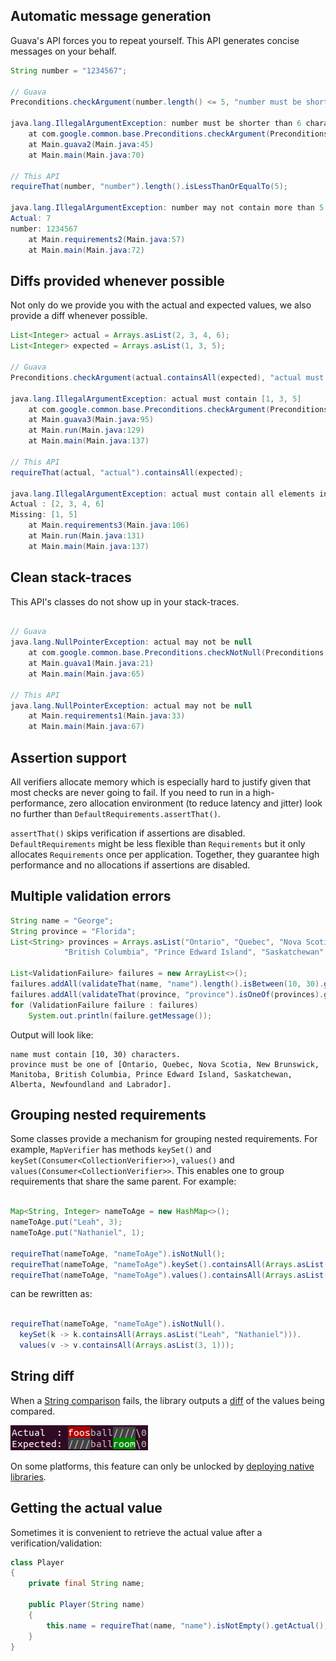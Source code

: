 ## Automatic message generation

Guava's API forces you to repeat yourself. This API generates concise messages on your behalf.

```java
String number = "1234567";

// Guava
Preconditions.checkArgument(number.length() <= 5, "number must be shorter than 6 characters");

java.lang.IllegalArgumentException: number must be shorter than 6 characters
	at com.google.common.base.Preconditions.checkArgument(Preconditions.java:146)
	at Main.guava2(Main.java:45)
	at Main.main(Main.java:70)

// This API
requireThat(number, "number").length().isLessThanOrEqualTo(5);

java.lang.IllegalArgumentException: number may not contain more than 5 characters.
Actual: 7
number: 1234567
	at Main.requirements2(Main.java:57)
	at Main.main(Main.java:72)
```

## Diffs provided whenever possible

Not only do we provide you with the actual and expected values, we also provide a diff whenever possible.

```java
List<Integer> actual = Arrays.asList(2, 3, 4, 6);
List<Integer> expected = Arrays.asList(1, 3, 5);

// Guava
Preconditions.checkArgument(actual.containsAll(expected), "actual must contain %s", expected);

java.lang.IllegalArgumentException: actual must contain [1, 3, 5]
	at com.google.common.base.Preconditions.checkArgument(Preconditions.java:146)
	at Main.guava3(Main.java:95)
	at Main.run(Main.java:129)
	at Main.main(Main.java:137)

// This API
requireThat(actual, "actual").containsAll(expected);

java.lang.IllegalArgumentException: actual must contain all elements in: [1, 3, 5]
Actual : [2, 3, 4, 6]
Missing: [1, 5]
	at Main.requirements3(Main.java:106)
	at Main.run(Main.java:131)
	at Main.main(Main.java:137)
```

## Clean stack-traces

This API's classes do not show up in your stack-traces.

```java

// Guava
java.lang.NullPointerException: actual may not be null
	at com.google.common.base.Preconditions.checkNotNull(Preconditions.java:251)
	at Main.guava1(Main.java:21)
	at Main.main(Main.java:65)

// This API
java.lang.NullPointerException: actual may not be null
	at Main.requirements1(Main.java:33)
	at Main.main(Main.java:67)
```

## Assertion support

All verifiers allocate memory which is especially hard to justify given that most checks are never going to fail. If you need to run in a high-performance, zero allocation environment (to reduce latency and jitter) look no further than `DefaultRequirements.assertThat()`.

`assertThat()` skips verification if assertions are disabled. `DefaultRequirements` might be less flexible than `Requirements` but it only allocates `Requirements` once per application. Together, they guarantee high performance and no allocations if assertions are disabled.

## Multiple validation errors

```java
String name = "George";
String province = "Florida";
List<String> provinces = Arrays.asList("Ontario", "Quebec", "Nova Scotia", "New Brunswick", "Manitoba",
			"British Columbia", "Prince Edward Island", "Saskatchewan", "Alberta", "Newfoundland and Labrador");

List<ValidationFailure> failures = new ArrayList<>();
failures.addAll(validateThat(name, "name").length().isBetween(10, 30).getFailures());
failures.addAll(validateThat(province, "province").isOneOf(provinces).getFailures());
for (ValidationFailure failure : failures)
	System.out.println(failure.getMessage());
```

Output will look like:

```
name must contain [10, 30) characters.
province must be one of [Ontario, Quebec, Nova Scotia, New Brunswick, Manitoba, British Columbia, Prince Edward Island, Saskatchewan, Alberta, Newfoundland and Labrador].
```

## Grouping nested requirements

Some classes provide a mechanism for grouping nested requirements. For example, `MapVerifier` has methods `keySet()` and `keySet(Consumer<CollectionVerifier>>)`, `values()` and `values(Consumer<CollectionVerifier>>`. This enables one to group requirements that share the same parent. For example:

```java

Map<String, Integer> nameToAge = new HashMap<>();
nameToAge.put("Leah", 3);
nameToAge.put("Nathaniel", 1);

requireThat(nameToAge, "nameToAge").isNotNull();
requireThat(nameToAge, "nameToAge").keySet().containsAll(Arrays.asList("Leah", "Nathaniel"));
requireThat(nameToAge, "nameToAge").values().containsAll(Arrays.asList(3, 1));
```

can be rewritten as:

```java

requireThat(nameToAge, "nameToAge").isNotNull().
  keySet(k -> k.containsAll(Arrays.asList("Leah", "Nathaniel"))).
  values(v -> v.containsAll(Arrays.asList(3, 1)));
```

## String diff

When a [String comparison](https://cowwoc.github.io/requirements.java/6.0.3/docs/api/com.github.cowwoc.requirements.java/com/github/cowwoc/requirements/java/extension/ExtensibleObjectVerifier.html#isEqualTo(java.lang.Object)) fails, the library outputs a [diff](String_Diff.md) of the values being compared.

![colored-diff-example4.png](colored-diff-example4.png)

On some platforms, this feature can only be unlocked by [deploying native libraries](Deploying_Native_Libraries.md).

## Getting the actual value

Sometimes it is convenient to retrieve the actual value after a verification/validation:

```java
class Player
{
    private final String name;

    public Player(String name)
    {
        this.name = requireThat(name, "name").isNotEmpty().getActual();
    }
}
```
